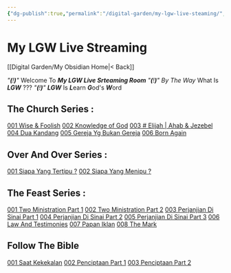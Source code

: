 ```yaml
---
{"dg-publish":true,"permalink":"/digital-garden/my-lgw-live-steaming/","dgPassFrontmatter":true}
---
```



# My LGW Live Streaming

[[Digital Garden/My Obsidian Home\|< Back]]

*"**(**!**)**"*    Welcome To ***My LGW Live Srteaming Room*** 
*"**(**!**)**"*    *By The Way* What Is ***LGW*** ???
*"**(**!**)**"*    ***LGW*** Is ***L***earn ***G***od's ***W***ord

## The Church Series :
[001 Wise & Foolish](https://www.youtube.com/watch?v=-jE4La9zUEI&t=14s) 
[002 Knowledge of God](https://www.youtube.com/watch?v=_hXue_h3PCs)
[003 # Elijah | Ahab & Jezebel](https://www.youtube.com/watch?v=7bZkm4Sqj04)
[004 Dua Kandang](https://www.youtube.com/watch?v=crSTf5-bmN0&t=8s)
[005 Gereja Yg Bukan Gereja](https://www.youtube.com/watch?v=jTJxqE1GKyo&t=12s)
[006 Born Again](https://www.youtube.com/watch?v=ZoPPPJfs2sU&t=11s)

## Over And Over Series :
[001 Siapa Yang Tertipu ?](https://www.youtube.com/watch?v=oATAGnZDbp0&t=51s)
[002 Siapa Yang Menipu ?](https://www.youtube.com/watch?v=UzfZpRwVZB8&t=1134s)

## The Feast Series :
[001 Two Ministration Part 1](https://www.youtube.com/watch?v=186Kq4lS2dw)
[002 Two Ministration Part 2](https://www.youtube.com/watch?v=pNxh4cvarWI&t=3s)
[003 Perjanjian Di Sinai Part 1](https://www.youtube.com/watch?v=WN_I5bppbM8&t=280s)
[004 Perjanjian Di Sinai Part 2](https://www.youtube.com/watch?v=RsWmoaM55Ic)
[005 Perjanjian Di Sinai Part 3](https://www.youtube.com/watch?v=V49DJpha308)
[006 Law And Testimonies](https://www.youtube.com/watch?v=mxh1byCESKc)
[007 Papan Iklan](https://www.youtube.com/watch?v=fZ5RmT0DiSE&t=4s)
[008 The Mark](https://www.youtube.com/watch?v=NVyPRzdjZLM&t=8s)

## Follow The Bible
[001 Saat Kekekalan](https://www.youtube.com/watch?v=fjksjbbzk6Y&t=859s)
[002 Penciptaan Part 1](https://www.youtube.com/watch?v=kTisn13Pj1I)
[003 Penciptaan Part 2 ](https://www.youtube.com/watch?v=svtvrI7PGrA)

